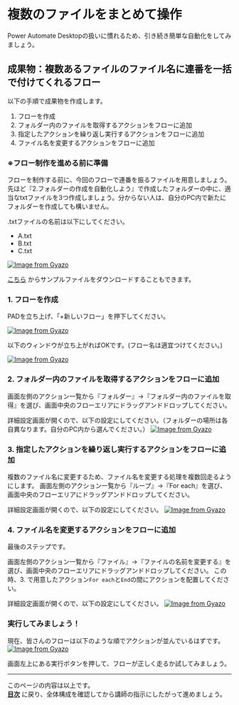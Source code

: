 # 複数のファイルをまとめて操作
Power Automate Desktopの扱いに慣れるため、引き続き簡単な自動化をしてみましょう。

## 成果物：複数あるファイルのファイル名に連番を一括で付けてくれるフロー

以下の手順で成果物を作成します。

1. フローを作成
2. フォルダー内のファイルを取得するアクションをフローに追加
3. 指定したアクションを繰り返し実行するアクションをフローに追加
4. ファイル名を変更するアクションをフローに追加

### ※フロー制作を進める前に準備

フローを制作する前に、今回のフローで連番を振るファイルを用意しましょう。  
先ほど『2.フォルダーの作成を自動化しよう』で作成したフォルダーの中に、適当なtxtファイルを3つ作成しましょう。分からない人は、自分のPC内で新たにフォルダーを作成しても構いません。

.txtファイルの名前は以下にしてください。
- A.txt
- B.txt
- C.txt

[![Image from Gyazo](https://i.gyazo.com/87842cbe071cc8778d8ffdb8b925cce5.png)](https://gyazo.com/87842cbe071cc8778d8ffdb8b925cce5)

[こちら](https://drive.google.com/file/d/1h22ruvOfbjcK-zWJ01k_hTXRKZSqp3W6/view?usp=sharing) からサンプルファイルをダウンロードすることもできます。

### 1. フローを作成
PADを立ち上げ、「+新しいフロー」を押下してください。

[![Image from Gyazo](https://i.gyazo.com/ed6ea094d047fb60f46f335065dad21d.png)](https://gyazo.com/ed6ea094d047fb60f46f335065dad21d)

以下のウィンドウが立ち上がればOKです。(フロー名は適宜つけてください。)

[![Image from Gyazo](https://i.gyazo.com/f8a93d0329f463eb43eccdacb9297145.png)](https://gyazo.com/f8a93d0329f463eb43eccdacb9297145)

### 2. フォルダー内のファイルを取得するアクションをフローに追加

画面左側のアクション一覧から『フォルダー』→『フォルダー内のファイルを取得』を選び、画面中央のフローエリアにドラッグアンドドロップしてください。


詳細設定画面が開くので、以下の設定にしてください。（フォルダーの場所は各自異なります。自分のPC内から選んでください。）
[![Image from Gyazo](https://i.gyazo.com/bf547b1f256d3dc070ac4c96e8a77d06.png)](https://gyazo.com/bf547b1f256d3dc070ac4c96e8a77d06)

### 3. 指定したアクションを繰り返し実行するアクションをフローに追加
複数のファイル名に変更するため、ファイル名を変更する処理を複数回走るようにします。
画面左側のアクション一覧から『ループ』→『For each』を選び、画面中央のフローエリアにドラッグアンドドロップしてください。


詳細設定画面が開くので、以下の設定にしてください。
[![Image from Gyazo](https://i.gyazo.com/d291b8f9d421c105703bb4bcdb6120a4.png)](https://gyazo.com/d291b8f9d421c105703bb4bcdb6120a4)

### 4. ファイル名を変更するアクションをフローに追加

最後のステップです。

画面左側のアクション一覧から『ファイル』→『ファイルの名前を変更する』を選び、画面中央のフローエリアにドラッグアンドドロップしてください。
この時、3. で用意したアクション`For each`と`End`の間にアクションを配置してください。

詳細設定画面が開くので、以下の設定にしてください。
[![Image from Gyazo](https://i.gyazo.com/19daa45c3d5ace4ba673faee8d093e56.png)](https://gyazo.com/19daa45c3d5ace4ba673faee8d093e56)

### 実行してみましょう！

現在、皆さんのフローは以下のような順でアクションが並んでいるはずです。
[![Image from Gyazo](https://i.gyazo.com/898901e048964d714ba6a466d926fe43.png)](https://gyazo.com/898901e048964d714ba6a466d926fe43)

画面左上にある実行ボタンを押して、フローが正しく走るか試してみましょう。



---

このページの内容は以上です。  
**[目次](./readme.md)** に戻り、全体構成を確認してから講師の指示にしたがって進めましょう。
